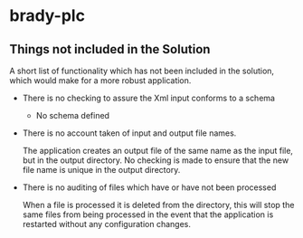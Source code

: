 # brady-plc

## Things not included in the Solution

A short list of functionality which has not been included in the solution, which would make for a more robust application.

- There is no checking to assure the Xml input conforms to a schema
  - No schema defined
- There is no account taken of input and output file names.

  The application creates an output file of the same name as the input file, but in the output directory. No checking is made to ensure that the new file name is unique in the output directory.

- There is no auditing of files which have or have not been processed

  When a file is processed it is deleted from the directory, this will stop the same files from being processed in the event that the application is restarted without any configuration changes.